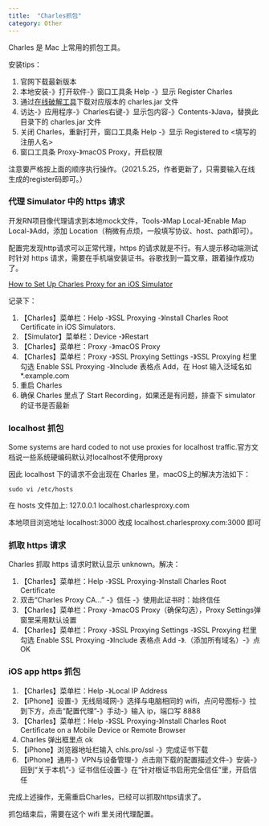 ```yaml
---
title:  "Charles抓包"
category: Other
---
```

Charles 是 Mac 上常用的抓包工具。

安装tips：

1. 官网下载最新版本
2. 本地安装-》打开软件-》窗口工具条 Help -》显示 Register Charles
3. 通过[在线破解工具](https://zzzmode.com/mytools/charles/)下载对应版本的 charles.jar 文件
4. 访达-》应用程序-》Charles右键-》显示包内容-》Contents-》Java，替换此目录下的 charles.jar 文件
5. 关闭 Charles，重新打开，窗口工具条 Help -》显示 Registered to <填写的注册人名>
6. 窗口工具条 Proxy-》macOS Proxy，开启权限

<!--more-->

注意要严格按上面的顺序执行操作。（2021.5.25，作者更新了，只需要输入在线生成的register码即可。）

### 代理 Simulator 中的 https 请求

开发RN项目像代理请求到本地mock文件，Tools-》Map Local-》Enable Map Local-》Add，添加 Location（稍微有点烦，一般填写协议、host、path即可）。

配置完发现http请求可以正常代理，https 的请求就是不行。有人提示移动端测试时针对 https 请求，需要在手机端安装证书。谷歌找到一篇文章，跟着操作成功了。

[How to Set Up Charles Proxy for an iOS Simulator](https://www.detroitlabs.com/blog/2018/05/01/how-to-set-up-charles-proxy-for-an-ios-simulator/)

记录下：

1. 【Charles】菜单栏：Help -》SSL Proxying -》Install Charles Root Certificate in iOS Simulators.
2. 【Simulator】菜单栏：Device -》Restart
3. 【Charles】菜单栏：Proxy -》macOS Proxy
4. 【Charles】菜单栏：Proxy -》SSL Proxying Settings -》SSL Proxying 栏里勾选 Enable SSL Proxying -》Include 表格点 Add，在 Host 输入泛域名如 *.example.com
5. 重启 Charles
6. 确保 Charles 里点了 Start Recording，如果还是有问题，排查下 simulator 的证书是否最新

### localhost 抓包

Some systems are hard coded to not use proxies for localhost traffic.官方文档说一些系统硬编码默认对localhost不使用proxy

因此 localhost 下的请求不会出现在 Charles 里，macOS上的解决方法如下：

```shell
sudo vi /etc/hosts
```
在 hosts 文件加上: 127.0.0.1 localhost.charlesproxy.com

本地项目浏览地址 localhost:3000 改成 localhost.charlesproxy.com:3000 即可

### 抓取 https 请求

Charles 抓取 https 请求时默认显示 unknown。解决：

1. 【Charles】菜单栏：Help -》SSL Proxying-》Install Charles Root Certificate
2. 双击“Charles Proxy CA...” -》信任 -》使用此证书时：始终信任
3. 【Charles】菜单栏：Proxy -》macOS Proxy（确保勾选），Proxy Settings弹窗里采用默认设置
4. 【Charles】菜单栏：Proxy -》SSL Proxying Settings -》SSL Proxying 栏里勾选 Enable SSL Proxying -》Include 表格点 Add -》*.*（添加所有域名）-》点 OK

### iOS app https 抓包

1. 【Charles】菜单栏：Help -》Local IP Address
2. 【iPhone】设置-》无线局域网-》选择与电脑相同的 wifi，点问号图标-》拉到下方，点击“配置代理”-》手动-》输入 ip，端口写 8888
3. 【Charles】菜单栏：Help -》SSL Proxying-》Install Charles Root Certificate on a Mobile Device or Remote Browser
4. Charles 弹出框里点 ok
5. 【iPhone】浏览器地址栏输入 chls.pro/ssl -》完成证书下载
6. 【iPhone】通用-》VPN与设备管理-》点击刚下载的配置描述文件-》安装-》回到“关于本机”-》证书信任设置-》在“针对根证书启用完全信任”里，开启信任

完成上述操作，无需重启Charles，已经可以抓取https请求了。

抓包结束后，需要在这个 wifi 里关闭代理配置。
